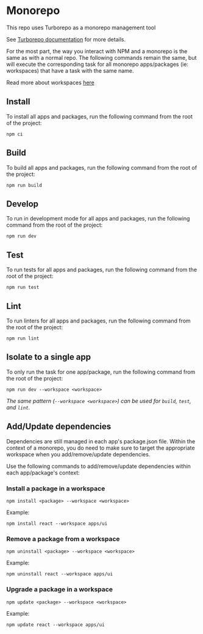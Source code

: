 # Monorepo

This repo uses Turborepo as a monorepo management tool

See [Turborepo documentation](https://turbo.build/repo) for more details.

For the most part, the way you interact with NPM and a monorepo is the same as with a normal repo. The following 
commands remain the same, but will execute the corresponding task for all monorepo apps/packages (ie: workspaces) that have a task 
with the same name.

Read more about workspaces [here](https://turbo.build/repo/docs/handbook/workspaces)

## Install

To install all apps and packages, run the following command from the root of the project:

```
npm ci
```

## Build

To build all apps and packages, run the following command from the root of the project:

```
npm run build
```

## Develop

To run in development mode for all apps and packages, run the following command from the root of the project:

```
npm run dev
```

## Test

To run tests for all apps and packages, run the following command from the root of the project:

```
npm run test
```

## Lint

To run linters for all apps and packages, run the following command from the root of the project:

```
npm run lint
```

## Isolate to a single app

To only run the task for one app/package, run the following command from the root of the project:

```
npm run dev --workspace <workspace>
```

_The same pattern (`--workspace <workspace>`) can be used for `build`, `test`, and `lint`._ 

## Add/Update dependencies

Dependencies are still managed in each app's package.json file. Within the context of a monorepo, you do need to make sure 
to target the appropriate workspace when you add/remove/update dependencies.

Use the following commands to add/remove/update dependencies within each app/package's context:

### Install a package in a workspace

    npm install <package> --workspace <workspace>

Example:

    npm install react --workspace apps/ui

### Remove a package from a workspace

    npm uninstall <package> --workspace <workspace>

Example:

    npm uninstall react --workspace apps/ui

### Upgrade a package in a workspace

    npm update <package> --workspace <workspace>

Example:

    npm update react --workspace apps/ui
